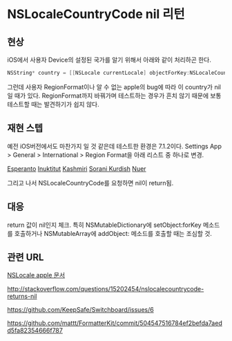 NSLocaleCountryCode nil 리턴
============================

현상
---
iOS에서 사용자 Device의 설정된 국가를 알기 위해서 아래와 같이 처리하곤 한다.
```objectivec
NSString* country = [[NSLocale currentLocale] objectForKey:NSLocaleCountryCode];
```
그런데 사용자 RegionFormat이나 알 수 없는 apple의 bug에 따라 이 country가 nil일 때가 있다.
RegionFormat까지 바꿔가며 테스트하는 경우가 흔치 않기 때문에 보통 테스트할 때는 발견하기가 쉽지 않다.

재현 스텝
-------
예전 iOS버전에서도 마찬가지 일 것 같은데 테스트한 환경은 7.1.2이다.
Settings App > General > International > Region Format을 아래 리스트 중 하나로 변경.

[Esperanto](http://ko.wikipedia.org/wiki/%EC%97%90%EC%8A%A4%ED%8E%98%EB%9E%80%ED%86%A0)
[Inuktitut](http://en.wikipedia.org/wiki/Inuktitut)
[Kashmiri](http://en.wikipedia.org/wiki/Kashmir)
[Sorani Kurdish](http://en.wikipedia.org/wiki/Sorani_Kurdish)
[Nuer](http://en.wikipedia.org/wiki/Nuer_language)

그리고 나서 NSLocaleCountryCode를 요청하면 nil이 return됨.

대응
---
return 값이 nil인지 체크. 특히 NSMutableDictionary에 setObject:forKey 메소드를 호출하거나 NSMutableArray에 addObject: 메소드를 호출할 때는 조심할 것.

관련 URL
-------
[NSLocale apple 문서](https://developer.apple.com/library/mac/documentation/cocoa/reference/foundation/classes/NSLocale_Class/Reference/Reference.html)

<http://stackoverflow.com/questions/15202454/nslocalecountrycode-returns-nil>

<https://github.com/KeepSafe/Switchboard/issues/6>

<https://github.com/mattt/FormatterKit/commit/504547516784ef2befda7aedd5fa82354666f787>
